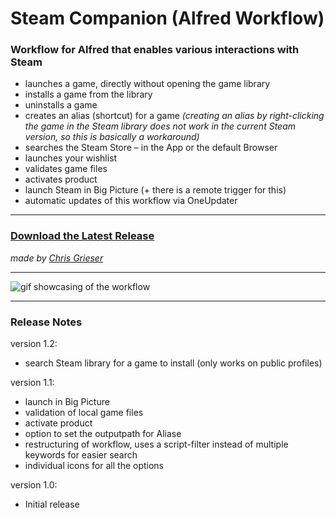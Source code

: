 # Steam Companion (Alfred Workflow)

### Workflow for Alfred that enables various interactions with Steam
- launches a game, directly without opening the game library
- installs a game from the library
- uninstalls a game
- creates an alias (shortcut) for a game *(creating an alias by right-clicking the game in the Steam library does not work in the current Steam version, so this is basically a workaround)*
- searches the Steam Store – in the App or the default Browser
- launches your wishlist
- validates game files
- activates product
- launch Steam in Big Picture (+ there is a remote trigger for this)
- automatic updates of this workflow via OneUpdater

---

### [Download the Latest Release](https://github.com/chrisgrieser/alfred-steam-companion/releases/latest)

*made by [Chris Grieser](https://chris-grieser.de/)*

---

![gif showcasing of the workflow](https://i.imgur.com/DzjU6iA.gif)

---
### Release Notes

version 1.2:
- search Steam library for a game to install (only works on public profiles)

version 1.1: 
- launch in Big Picture
- validation of local game files
- activate product
- option to set the outputpath for Aliase
- restructuring of workflow, uses a script-filter instead of multiple keywords for easier search
- individual icons for all the options

version 1.0: 
- Initial release
